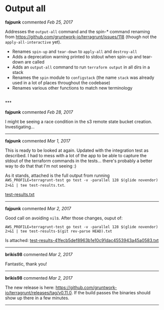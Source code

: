 # Output all

**fajpunk** commented *Feb 25, 2017*

Addresses the `output-all` command and the spin-* command renaming from https://github.com/gruntwork-io/terragrunt/issues/118 (though not the `apply-all-interactive` yet).

* Renames `spin-up` and `tear-down` to `apply-all` and `destroy-all`
* Adds a deprecation warning printed to stdout when spin-up and tear-down are called
* Adds an `output-all` command to run `terraform output` in all dirs in a stack
* Renames the `spin` module to `configstack` (the name `stack` was already used in a lot of places throughout the codebase)
* Renames various other functions to match new terminology
<br />
***


**fajpunk** commented *Feb 28, 2017*

I might be seeing a race condition in the s3 remote state bucket creation.  Investigating...
***

**fajpunk** commented *Mar 1, 2017*

This is ready to be looked at again.  Updated with the integration test as described.  I had to mess with a lot of the app to be able to capture the stdout of the terraform commands in the tests... there's probably a better way to do that that I'm not seeing :)

As it stands, attached is the full output from running `AWS_PROFILE=terragrunt-test go test -v -parallel 128 $(glide novendor) 2>&1 | tee test-results.txt`.

[test-results.txt](https://github.com/gruntwork-io/terragrunt/files/809864/test-results.txt)
***

**fajpunk** commented *Mar 2, 2017*

Good call on avoiding `nil`s.  After those changes, ouput of:

```AWS_PROFILE=terragrunt-test go test -v -parallel 128 $(glide novendor) 2>&1 | tee test-results-$(git rev-parse HEAD).txt```

Is attached:
[test-results-41fecb5def8963b1e10c91dac4553943a45a0583.txt](https://github.com/gruntwork-io/terragrunt/files/812772/test-results-41fecb5def8963b1e10c91dac4553943a45a0583.txt)

***

**brikis98** commented *Mar 2, 2017*

Fantastic, thank you!
***

**brikis98** commented *Mar 2, 2017*

The new release is here: https://github.com/gruntwork-io/terragrunt/releases/tag/v0.11.0. If the build passes the binaries should show up there in a few minutes.
***

